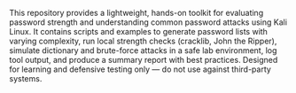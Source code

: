 This repository provides a lightweight, hands-on toolkit for evaluating password strength and understanding common password attacks using Kali Linux. It contains scripts and examples to generate password lists with varying complexity, run local strength checks (cracklib, John the Ripper), simulate dictionary and brute-force attacks in a safe lab environment, log tool output, and produce a summary report with best practices. Designed for learning and defensive testing only — do not use against third-party systems.
